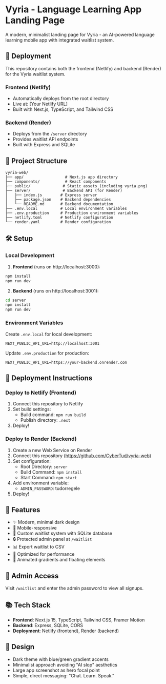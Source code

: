 # Vyria - Language Learning App Landing Page

A modern, minimalist landing page for Vyria - an AI-powered language learning mobile app with integrated waitlist system.

## 🚀 Deployment

This repository contains both the frontend (Netlify) and backend (Render) for the Vyria waitlist system.

### Frontend (Netlify)
- Automatically deploys from the root directory
- Live at: [Your Netlify URL]
- Built with Next.js, TypeScript, and Tailwind CSS

### Backend (Render)
- Deploys from the `/server` directory
- Provides waitlist API endpoints
- Built with Express and SQLite

## 📁 Project Structure

```
vyria-web/
├── app/                  # Next.js app directory
├── components/           # React components
├── public/              # Static assets (including vyria.png)
├── server/              # Backend API (for Render)
│   ├── index.js        # Express server
│   ├── package.json    # Backend dependencies
│   └── README.md       # Backend documentation
├── .env.local          # Local environment variables
├── .env.production     # Production environment variables
├── netlify.toml        # Netlify configuration
└── render.yaml         # Render configuration
```

## 🛠️ Setup

### Local Development

1. **Frontend** (runs on http://localhost:3000):
```bash
npm install
npm run dev
```

2. **Backend** (runs on http://localhost:3001):
```bash
cd server
npm install
npm run dev
```

### Environment Variables

Create `.env.local` for local development:
```
NEXT_PUBLIC_API_URL=http://localhost:3001
```

Update `.env.production` for production:
```
NEXT_PUBLIC_API_URL=https://your-backend.onrender.com
```

## 🔧 Deployment Instructions

### Deploy to Netlify (Frontend)
1. Connect this repository to Netlify
2. Set build settings:
   - Build command: `npm run build`
   - Publish directory: `.next`
3. Deploy!

### Deploy to Render (Backend)
1. Create a new Web Service on Render
2. Connect this repository (https://github.com/CyberTud/vyria-web)
3. Set configuration:
   - Root Directory: `server`
   - Build Command: `npm install`
   - Start Command: `npm start`
4. Add environment variable:
   - `ADMIN_PASSWORD`: tudorregele
5. Deploy!

## 📝 Features

- ✨ Modern, minimal dark design
- 📱 Mobile-responsive
- 🎯 Custom waitlist system with SQLite database
- 🔒 Protected admin panel at `/waitlist`
- 📊 Export waitlist to CSV
- 🚀 Optimized for performance
- 🌊 Animated gradients and floating elements

## 🔑 Admin Access

Visit `/waitlist` and enter the admin password to view all signups.

## 📚 Tech Stack

- **Frontend**: Next.js 15, TypeScript, Tailwind CSS, Framer Motion
- **Backend**: Express, SQLite, CORS
- **Deployment**: Netlify (frontend), Render (backend)

## 🎨 Design

- Dark theme with blue/green gradient accents
- Minimalist approach avoiding "AI slop" aesthetics
- Large app screenshot as hero focal point
- Simple, direct messaging: "Chat. Learn. Speak."